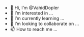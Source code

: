 - 👋 Hi, I’m @VahidDopler
- 👀 I’m interested in ...
- 🌱 I’m currently learning ...
- 💞️ I’m looking to collaborate on ...
- 📫 How to reach me ...

<!---
VahidDopler/VahidDopler is a ✨ special ✨ repository because its `README.md` (this file) appears on your GitHub profile.
You can click the Preview link to take a look at your changes.
--->
